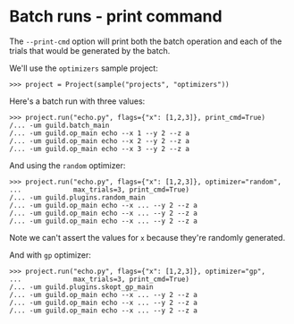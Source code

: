 # Batch runs - print command

The `--print-cmd` option will print both the batch operation and each
of the trials that would be generated by the batch.

We'll use the `optimizers` sample project:

    >>> project = Project(sample("projects", "optimizers"))

Here's a batch run with three values:

    >>> project.run("echo.py", flags={"x": [1,2,3]}, print_cmd=True)
    /... -um guild.batch_main
    /... -um guild.op_main echo --x 1 --y 2 --z a
    /... -um guild.op_main echo --x 2 --y 2 --z a
    /... -um guild.op_main echo --x 3 --y 2 --z a

And using the `random` optimizer:

    >>> project.run("echo.py", flags={"x": [1,2,3]}, optimizer="random",
    ...             max_trials=3, print_cmd=True)
    /... -um guild.plugins.random_main
    /... -um guild.op_main echo --x ... --y 2 --z a
    /... -um guild.op_main echo --x ... --y 2 --z a
    /... -um guild.op_main echo --x ... --y 2 --z a

Note we can't assert the values for `x` because they're randomly
generated.

And with `gp` optimizer:

    >>> project.run("echo.py", flags={"x": [1,2,3]}, optimizer="gp",
    ...             max_trials=3, print_cmd=True)
    /... -um guild.plugins.skopt_gp_main
    /... -um guild.op_main echo --x ... --y 2 --z a
    /... -um guild.op_main echo --x ... --y 2 --z a
    /... -um guild.op_main echo --x ... --y 2 --z a
